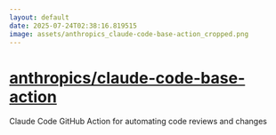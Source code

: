 ```yaml
---
layout: default
date: 2025-07-24T02:38:16.819515
image: assets/anthropics_claude-code-base-action_cropped.png
---
```


# [anthropics/claude-code-base-action](https://github.com/anthropics/claude-code-base-action)

Claude Code GitHub Action for automating code reviews and changes
